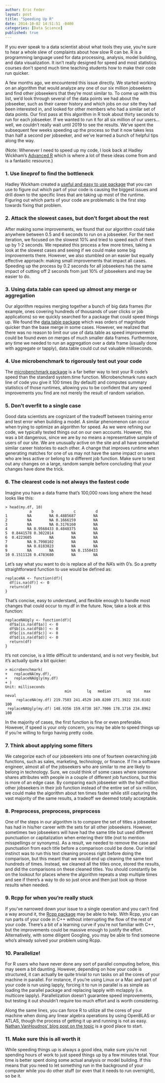 ```yaml
---
author: Eric Feder
layout: post
title: "Speeding Up R"
date: 2014-10-02 14:51:51 -0400
categories: [Data Science]  
published: true
---
```

If you ever speak to a data scientist about what tools they use, you’re sure to hear a whole slew of complaints about how slow R can be. R is a programming language used for data processing, analysis, model building, and data visualization. It isn’t really designed for speed and most statistics courses don’t spend much time teaching students how to make their code run quicker.

A few months ago, we encountered this issue directly. We started working on an algorithm that would analyze any one of our six million jobseekers and find other jobseekers that they’re most similar to. To come up with this list, we’d look through several of the data points we had about the jobseeker, such as their career history and which jobs on our site they had been interested in, and looked for other members who had a similar set of data points. Our first pass at this algorithm in R took about thirty seconds to run for each jobseeker. If we wanted to run it for all six million of our users… well, we couldn’t really wait until 2019 to see the results. We’ve spent the subsequent few weeks speeding up the process so that it now takes less than half a second per jobseeker, and we’ve learned a bunch of helpful tips along the way.

(Note: Whenever I need to speed up my code, I look back at Hadley Wickham’s [Advanced R](http://adv-r.had.co.nz/Performance.html) which is where a lot of these ideas come from and is a fantastic resource.)

### 1. Use lineprof to find the bottleneck
Hadley Wickham created a [useful and easy to use package](https://github.com/hadley/lineprof) that you can use to figure out which part of your code is causing the biggest issues and drill down to the specific lines that are taking up most of the runtime. Figuring out which parts of your code are problematic is the first step towards fixing that problem.

### 2. Attack the slowest cases, but don’t forget about the rest
After making some improvements, we found that our algorithm could take anywhere between 0.5 and 6 seconds to run on a jobseeker. For the next iteration, we focused on the slowest 10% and tried to speed each of them up by 1-2 seconds. We repeated this process a few more times, taking a look at the slowest cases and seeing if we could make some big improvements there. However, we also stumbled on an easier but equally effective approach: making small improvements that impact all cases. Speeding up the process by 0.2 seconds for all jobseekers has the same impact of cutting off 2 seconds from just 10% of jobseekers and may be easier to do.

### 3. Using data.table can speed up almost any merge or aggregation
Our algorithm requires merging together a bunch of big data frames (for example, ones covering hundreds of thousands of user clicks or job applications) so we quickly searched for a package that could speed things up. We found the [data.table package](http://datatable.r-forge.r-project.org/) which was orders of magnitude quicker than the base merge in some cases. However, we realized that there was no reason to limit our use of data.table as speed improvements could be found even on merges of much smaller data frames. Furthermore, any time we needed to run an aggregation over a data frame (usually done with aggregate or tapply), data.table could cut out valuable milliseconds.

### 4. Use microbenchmark to rigorously test out your code
The [microbenchmark package](http://cran.r-project.org/web/packages/microbenchmark/index.html) is a far better way to test your R code’s speed than the standard system.time function. Microbenchmark runs each line of code you give it 100 times (by default) and computes summary statistics of those runtimes, allowing you to be confident that any speed improvements you find are not merely the result of random variation.

### 5. Don’t overfit to a single case
Good data scientists are cognizant of the tradeoff between training error and test error when building a model. A similar phenomenon can occur when trying to optimize an algorithm for speed. As we were refining our code, we typically tested things out on our own accounts. However, this was a bit dangerous, since we are by no means a representative sample of users of our site. We are unusually active on the site and all have somewhat similar career histories to each other. A change that improves runtime when generating matches for one of us may not have the same impact on users who are less active or belong to a different job function. Make sure to test out any changes on a large, random sample before concluding that your changes have done the trick.

### 6. The clearest code is not always the fastest code
Imagine you have a data frame that’s 100,000 rows long where the head looks like this:
```
> head(my.df, 10)
           a         b         c         d
1         NA        NA 0.4885687        NA
2         NA        NA 0.1666159        NA
3         NA        NA 0.3176160        NA
4         NA 0.9568433 0.4848375        NA
5  0.8441578 0.3022814        NA        NA
6  0.4223605        NA        NA        NA
7         NA 0.7998102        NA        NA
8         NA 0.8183823        NA        NA
9         NA        NA        NA 0.1550433
10 0.1511128 0.4783680        NA        NA
```
Let’s say what you want to do is replace all of the NA’s with 0’s. So a pretty straightforward function to use would be defined as:
```
replaceNA <- function(df){
  df[is.na(df)] <- 0
  return(df)
}
```
That’s concise, easy to understand, and flexible enough to handle most changes that could occur to my.df in the future. Now, take a look at this function:
```
replaceNAUgly <- function(df){
  df$a[is.na(df$a)] <- 0
  df$b[is.na(df$b)] <- 0
  df$c[is.na(df$c)] <- 0
  df$d[is.na(df$d)] <- 0
  return(df)
}
```
It’s not concise, is a little difficult to understand, and is not very flexible, but it’s actually quite a bit quicker:
```
> microbenchmark(
+   replaceNA(my.df),
+   replaceNAUgly(my.df)
+ )
Unit: milliseconds
                           min       lq   median       uq      max neval
     replaceNA(my.df) 219.7503 241.4529 249.8200 271.3922 316.8102   100
 replaceNAUgly(my.df) 148.9356 159.6738 167.7006 178.1716 234.8962   100
```

In the majority of cases, the first function is fine or even preferable. However, if speed is your only concern, you may be able to speed things up if you’re willing to forgo having pretty code.

### 7. Think about applying some filters
We categorize each of our jobseekers into one of fourteen overarching job functions, such as sales, marketing, technology, or finance. If I’m a software engineer, almost all of the jobseekers who are similar to me are likely to belong in technology. Sure, we could think of some cases where someone shares attributes with people in a couple of different job functions, but this is more of an edge case. By comparing each jobseeker with the half-million other jobseekers in their job function instead of the entire set of six million, we could make the algorithm about ten times faster while still capturing the vast majority of the same results, a tradeoff we deemed totally acceptable.

### 8. Preprocess, preprocess, preprocess
One of the steps in our algorithm is to compare the set of titles a jobseeker has had in his/her career with the sets for all other jobseekers. However, sometimes two jobseekers will have had the same title but used different punctuation or capitalization when entering their title (not to mention misspellings or synonyms). As a result, we needed to remove the case and punctuation from each title before a comparison could be done. Our initial instinct was to run this text cleaning process right before doing the comparison, but this meant that we would end up cleaning the same text hundreds of times. Instead, we cleaned all the titles once, stored the results, and did the comparisons on these cleaned titles. You should constantly be on the lookout for places where the algorithm repeats a step multiple times and see if there’s a way to do so just once and then just look up those results when needed.

### 9. Rcpp for when you’re really stuck
If you’ve narrowed down your issue to a single operation and you can’t find a way around it, the [Rcpp package](http://dirk.eddelbuettel.com/code/rcpp.html) may be able to help. With Rcpp, you can run parts of your code in C++ without interrupting the flow of the rest of your code. There’s a bit of a learning curve if you’re not familiar with C++, but the improvements could be massive enough to justify the effort. Alternatively, with some diligent Googling, you may be able to find someone who’s already solved your problem using Rcpp.

### 10. Parallelize!
For R users who have never done any sort of parallel computing before, this may seem a bit daunting. However, depending on how your code is structured, it can actually be quite trivial to run tasks on all the cores of your machine in parallel. For instance, if you’re using Linux or a Mac and part of your code is run using lapply, forcing it to run in parallel is as simple as loading the parallel package and replacing lapply with mclapply (i.e. multicore lapply). Parallelization doesn’t guarantee speed improvements, but testing it out shouldn’t require too much effort and is worth considering.

Along the same lines, you can force R to utilize all the cores of your machine when doing any linear algebra operations by using OpenBLAS or ATLAS, though the process of getting it up and running is not as easy. [Nathan VanHoudnos' blog post on the topic](http://www.stat.cmu.edu/~nmv/2013/07/09/for-faster-r-use-openblas-instead-better-than-atlas-trivial-to-switch-to-on-ubuntu/) is a good place to start.

### 11. Make sure this is all worth it
While speeding things up is always a good idea, make sure you’re not spending hours of work to just speed things up by a few minutes total. Your time is better spent doing some actual analysis or model building. If this means that you need to let something run in the background of your computer while you do other stuff (or even that it needs to run overnight), so be it.